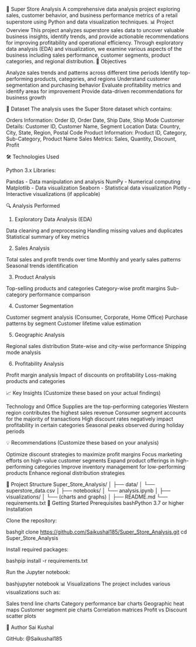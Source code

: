 🛒 Super Store Analysis
A comprehensive data analysis project exploring sales, customer behavior, and business performance metrics of a retail superstore using Python and data visualization techniques.
📊 Project Overview
This project analyzes superstore sales data to uncover valuable business insights, identify trends, and provide actionable recommendations for improving profitability and operational efficiency. Through exploratory data analysis (EDA) and visualization, we examine various aspects of the business including sales performance, customer segments, product categories, and regional distribution.
🎯 Objectives

Analyze sales trends and patterns across different time periods
Identify top-performing products, categories, and regions
Understand customer segmentation and purchasing behavior
Evaluate profitability metrics and identify areas for improvement
Provide data-driven recommendations for business growth

📁 Dataset
The analysis uses the Super Store dataset which contains:

Orders Information: Order ID, Order Date, Ship Date, Ship Mode
Customer Details: Customer ID, Customer Name, Segment
Location Data: Country, City, State, Region, Postal Code
Product Information: Product ID, Category, Sub-Category, Product Name
Sales Metrics: Sales, Quantity, Discount, Profit

🛠️ Technologies Used

Python 3.x
Libraries:

Pandas - Data manipulation and analysis
NumPy - Numerical computing
Matplotlib - Data visualization
Seaborn - Statistical data visualization
Plotly - Interactive visualizations (if applicable)



🔍 Analysis Performed
1. Exploratory Data Analysis (EDA)

Data cleaning and preprocessing
Handling missing values and duplicates
Statistical summary of key metrics

2. Sales Analysis

Total sales and profit trends over time
Monthly and yearly sales patterns
Seasonal trends identification

3. Product Analysis

Top-selling products and categories
Category-wise profit margins
Sub-category performance comparison

4. Customer Segmentation

Customer segment analysis (Consumer, Corporate, Home Office)
Purchase patterns by segment
Customer lifetime value estimation

5. Geographic Analysis

Regional sales distribution
State-wise and city-wise performance
Shipping mode analysis

6. Profitability Analysis

Profit margin analysis
Impact of discounts on profitability
Loss-making products and categories

📈 Key Insights
(Customize these based on your actual findings)

Technology and Office Supplies are the top-performing categories
Western region contributes the highest sales revenue
Consumer segment accounts for the majority of transactions
High discount rates negatively impact profitability in certain categories
Seasonal peaks observed during holiday periods

💡 Recommendations
(Customize these based on your analysis)

Optimize discount strategies to maximize profit margins
Focus marketing efforts on high-value customer segments
Expand product offerings in high-performing categories
Improve inventory management for low-performing products
Enhance regional distribution strategies

📂 Project Structure
Super_Store_Analysis/
│
├── data/
│   └── superstore_data.csv
│
├── notebooks/
│   └── analysis.ipynb
│
├── visualizations/
│   └── (charts and graphs)
│
├── README.md
└── requirements.txt
🚀 Getting Started
Prerequisites
bashPython 3.7 or higher
Installation

Clone the repository:

bashgit clone https://github.com/Saikushal185/Super_Store_Analysis.git
cd Super_Store_Analysis

Install required packages:

bashpip install -r requirements.txt

Run the Jupyter notebook:

bashjupyter notebook
📊 Visualizations
The project includes various visualizations such as:

Sales trend line charts
Category performance bar charts
Geographic heat maps
Customer segment pie charts
Correlation matrices
Profit vs Discount scatter plots

👤 Author
Sai Kushal

GitHub: @Saikushal185
